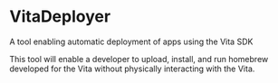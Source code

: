 # VitaDeployer
A tool enabling automatic deployment of apps using the Vita SDK

This tool will enable a developer to upload, install, and run homebrew developed for the Vita without physically interacting with the Vita.
